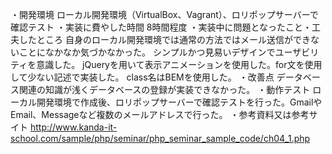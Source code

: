 ・開発環境 
          ローカル開発環境（VirtualBox、Vagrant）、ロリポップサーバーで確認テスト
・実装に費やした時間
          8時間程度
・実装中に問題となったこと・工夫したところ
          自身のローカル開発環境では通常の方法ではメール送信ができないことになかなか気づかなかった。
          シンプルかつ見易いデザインでユーザビリティを意識した。
          jQueryを用いて表示アニメーションを使用した。for文を使用して少ない記述で実装した。
          class名はBEMを使用した。
・改善点
          データベース関連の知識が浅くデータベースの登録が実装できなかった。
・動作テスト
          ローカル開発環境で作成後、ロリポップサーバーで確認テストを行った。GmailやEmail、Messageなど複数のメールアドレスで行った。
・参考資料又は参考サイト
          http://www.kanda-it-school.com/sample/php/seminar/php_seminar_sample_code/ch04_1.php
